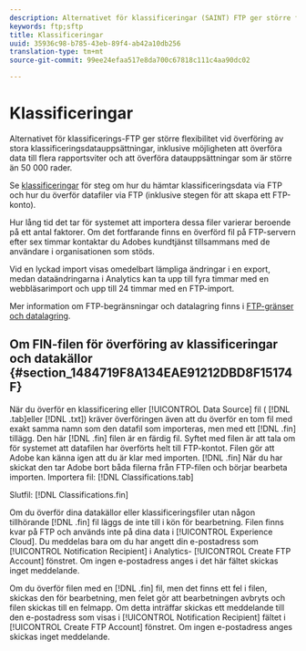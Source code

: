 ```yaml
---
description: Alternativet för klassificeringar (SAINT) FTP ger större flexibilitet vid överföring av stora klassificeringsdatauppsättningar, inklusive möjligheten att överföra data till flera rapportsviter och att överföra datauppsättningar som är större än 50 000 rader.
keywords: ftp;sftp
title: Klassificeringar
uuid: 35936c98-b785-43eb-89f4-ab42a10db256
translation-type: tm+mt
source-git-commit: 99ee24efaa517e8da700c67818c111c4aa90dc02

---
```



# Klassificeringar

Alternativet för klassificerings-FTP ger större flexibilitet vid överföring av stora klassificeringsdatauppsättningar, inklusive möjligheten att överföra data till flera rapportsviter och att överföra datauppsättningar som är större än 50 000 rader.

Se [klassificeringar](https://marketing.adobe.com/resources/help/en_US/reference/c_working_with_saint.html) för steg om hur du hämtar klassificeringsdata via FTP och hur du överför datafiler via FTP (inklusive stegen för att skapa ett FTP-konto).

Hur lång tid det tar för systemet att importera dessa filer varierar beroende på ett antal faktorer. Om det fortfarande finns en överförd fil på FTP-servern efter sex timmar kontaktar du Adobes kundtjänst tillsammans med de användare i organisationen som stöds.

Vid en lyckad import visas omedelbart lämpliga ändringar i en export, medan dataändringarna i Analytics kan ta upp till fyra timmar med en webbläsarimport och upp till 24 timmar med en FTP-import.

Mer information om FTP-begränsningar och datalagring finns i [FTP-gränser och datalagring](/help/export/ftp-and-sftp/ftp-limits.md).

## Om FIN-filen för överföring av klassificeringar och datakällor {#section_1484719F8A134EAE91212DBD8F15174F}

När du överför en klassificering eller [!UICONTROL Data Source] fil ( [!DNL .tab]eller [!DNL .txt]) kräver överföringen även att du överför en tom fil med exakt samma namn som den datafil som importeras, men med ett [!DNL .fin] tillägg. Den här [!DNL .fin] filen är en färdig fil. Syftet med filen är att tala om för systemet att datafilen har överförts helt till FTP-kontot. Filen gör att Adobe kan känna igen att du är klar med importen. [!DNL .fin] När du har skickat den tar Adobe bort båda filerna från FTP-filen och börjar bearbeta importen.
Importera fil: [!DNL Classifications.tab]

Slutfil: [!DNL Classifications.fin]

Om du överför dina datakällor eller klassificeringsfiler utan någon tillhörande [!DNL .fin] fil läggs de inte till i kön för bearbetning. Filen finns kvar på FTP och används inte på dina data i [!UICONTROL Experience Cloud]. Du meddelas bara om du har angett din e-postadress som [!UICONTROL Notification Recipient] i Analytics- [!UICONTROL Create FTP Account] fönstret. Om ingen e-postadress anges i det här fältet skickas inget meddelande.

Om du överför filen med en [!DNL .fin] fil, men det finns ett fel i filen, skickas den för bearbetning, men felet gör att bearbetningen avbryts och filen skickas till en felmapp. Om detta inträffar skickas ett meddelande till den e-postadress som visas i [!UICONTROL Notification Recipient] fältet i [!UICONTROL Create FTP Account] fönstret. Om ingen e-postadress anges skickas inget meddelande.
